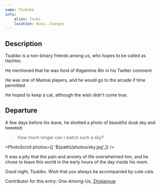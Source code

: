 ```yaml
---
name: Tsukiko
info:
    alias: Tsuki
    location: Wuxi，Jiangsu
---
```


## Description

Tsukiko is a non-binary friends among us, who hopes to be called as He/Him.

He mentioned that he was fond of *Kagamine Rin* in his Twitter comment.

He was one of Maimai players, and he would go to the arcade if time permitted.

He hoped to keep a cat, although the wish didn't come true.

## Departure

A few days before his leave, he shotted a photo of beautiful dusk sky and tweeted:

> How much longer can I watch such a sky?

<PhotoScroll photos={[ '${path}/photos/sky.jpg',]} />  

It was a pity that the pain and anxiety of life overwhelmed him, and he chose to leave this world in the early hours of the day inside his room.

Good night, Tsukiko. Wish that you always be accompanied by cute cats.

Contributor for this entry: One-Among-Us, [Zhiqianyue](https://twitter.com/Zhiqianyue)
